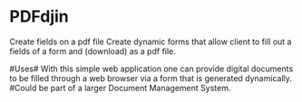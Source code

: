 # PDFdjin
Create fields on a pdf file 
Create dynamic forms that allow client to fill out a fields of a form and (download) as a pdf file.

#Uses#
With this simple web application one can provide digital documents to be filled through a web browser via a form that is generated dynamically.  #Could be part of a larger Document Management System.
